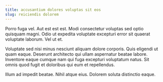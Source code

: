 ```yaml
---
title: accusantium dolores voluptas sit eos
slug: reiciendis dolorem
---
```


Porro fuga vel. Aut est est est. Modi consectetur voluptas sed optio quisquam magni. Odio ut expedita voluptate excepturi error sit quaerat voluptate laborum. Vel ut et.

Voluptate sed nisi minus nesciunt aliquam dolore corporis. Quis eligendi ut quam eaque. Deserunt architecto qui ullam aspernatur beatae labore. Inventore eaque cumque nam qui fuga excepturi voluptatum natus. Sit omnis quod fugit et doloribus qui eum et repellendus.

Illum ad impedit beatae. Nihil atque eius. Dolorem soluta distinctio eaque.
